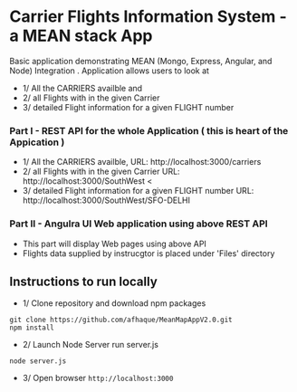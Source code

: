 # Carrier Flights Information System - a MEAN stack App
Basic application demonstrating MEAN (Mongo, Express, Angular, and Node) Integration . Application allows users to look at
 +  1/ All the CARRIERS availble and  <br>
 +  2/ all Flights with in the given Carrier  <br>
 +  3/ detailed Flight information for a given FLIGHT number <br>

###  Part I  - REST API for the whole Application ( this is heart of the Appication )
 + 1/ All the CARRIERS availble, URL:  http://localhost:3000/carriers <br>
 + 2/ all Flights with in the given Carrier  URL:  http://localhost:3000/SouthWest <<br>
 + 3/ detailed Flight information for a given FLIGHT number URL:  http://localhost:3000/SouthWest/SFO-DELHI <br>


###  Part II  - Angulra UI Web application using above REST API
 + This part will display Web pages using above API
 + Flights data supplied by instrucgtor is placed  under 'Files'  directory

## Instructions to run locally 

+ 1/ Clone repository and download npm packages
```
git clone https://github.com/afhaque/MeanMapAppV2.0.git
npm install
```

 + 2/ Launch Node Server run server.js
 ```
 node server.js
 ```

 + 3/ Open browser `http://localhost:3000`



